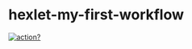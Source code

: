 # hexlet-my-first-workflow
[![action?](https://github.com/Scampik/hexlet-my-first-workflow/actions/workflows/blank.yml/badge.svg)](https://github.com/Scampik/hexlet-my-first-workflow/actions/workflows/blank.yml)
